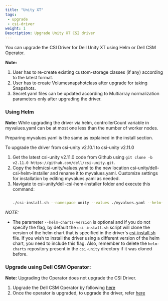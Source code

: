 ```yaml
---
title: "Unity XT"
tags:
 - upgrade
 - csi-driver
weight: 1
Description: Upgrade Unity XT CSI driver
---
```


You can upgrade the CSI Driver for Dell Unity XT using Helm or Dell CSM Operator.

**Note:**
1. User has to re-create existing custom-storage classes (if any) according to the latest format.
2. User has to create Volumesnapshotclass after upgrade for taking Snapshots.
3. Secret.yaml files can be updated according to Multiarray normalization parameters only after upgrading the driver.
 
### Using Helm

**Note:** While upgrading the driver via helm, controllerCount variable in myvalues.yaml can be at most one less than the number of worker nodes.

Preparing myvalues.yaml is the same as explained in the install section.

To upgrade the driver from csi-unity v2.10.1 to csi-unity v2.11.0

1. Get the latest csi-unity v2.11.0 code from Github using `git clone -b v2.11.0 https://github.com/dell/csi-unity.git`.
2. Copy the helm/csi-unity/values.yaml to the new location csi-unity/dell-csi-helm-installer and rename it to myvalues.yaml. Customize settings for installation by editing myvalues.yaml as needed.
3. Navigate to csi-unity/dell-csi-hem-installer folder and execute this command:
   ```bash
   
   ./csi-install.sh --namespace unity --values ./myvalues.yaml --helm-charts-version <version> --upgrade
   ```

*NOTE:* 
- The parameter `--helm-charts-version` is optional and if you do not specify the flag, by default the `csi-install.sh` script will clone the version of the helm chart that is specified in the driver's [csi-install.sh](https://github.com/dell/csi-unity/blob/main/dell-csi-helm-installer/csi-install.sh#L22) file. If you wish to install the driver using a different version of the helm chart, you need to include this flag. Also, remember to delete the `helm-charts` repository present in the `csi-unity` directory if it was cloned before.

### Upgrade using Dell CSM Operator:
**Note:**
Upgrading the Operator does not upgrade the CSI Driver.

1. Upgrade the Dell CSM Operator by following [here](../../../../../deployment/csmoperator/#to-upgrade-dell-csm-operator-perform-the-following-steps)
2. Once the operator is upgraded, to upgrade the driver, refer [here](../../../../../deployment/csmoperator/#upgrade-driver-using-dell-csm-operator)

